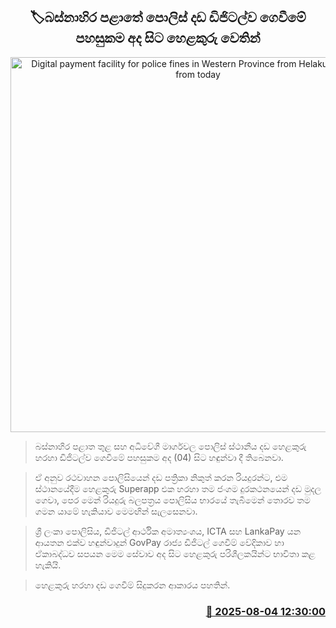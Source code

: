 <p align='center'><b><h2 align='center' title='Digital payment facility for police fines in Western Province from Helakuru available from today'>🏷බස්නාහිර පළා‍තේ පොලිස් දඩ ඩිජිටල්ව ගෙවීමේ පහසුකම අද සිට හෙළකුරු වෙතින්</h2></b></p>
<p align='center'><img src='https://helakuru.sgp1.cdn.digitaloceanspaces.com/esana/images/lib/police-fine-new.jpg' width='600' alt='Digital payment facility for police fines in Western Province from Helakuru available from today'></p>

> බස්නාහිර පළාත තුළ සහ අධිවේගී මාර්ගවල පොලිස් ස්ථානීය දඩ හෙළකුරු හරහා ඩිජිටල්ව ගෙවීමේ පහසුකම අද (04) සිට හඳුන්වා දී තිබෙනවා.

> ඒ අනුව රථවාහන පොලිසියෙන් දඩ පත්‍රිකා නිකුත් කරන රියදුරන්ට, එම ස්ථානයේදීම හෙළකුරු Superapp එක හරහා තම ජංගම දුරකථනයෙන් දඩ මුදල ගෙවා, පෙර මෙන් රියදුරු බලපත්‍රය පොලිසිය භාරයේ තැබීමෙන් තොරව තම ගමන යාමේ හැකියාව මෙමඟින් සැලසෙනවා.

> ශ්‍රී ලංකා පොලිසිය, ඩිජිටල් ආර්ථික අමාත්‍යංශය, ICTA සහ LankaPay යන ආයතන එක්ව හඳුන්වාදුන් GovPay රාජ්‍ය ඩිජිටල් ගෙවීම් වේදිකාව හා ඒකාබද්ධව සපයන මෙම සේවාව අද සිට හෙළකුරු පරිශීලකයින්ට භාවිතා කළ හැකියි.

> හෙළකුරු හරහා දඩ ගෙවීම් සිදුකරන ආකාරය පහතින්.



<h3 align='right'><a href='https://www.helakuru.lk/esana/p/112399/'>📅 2025-08-04 12:30:00</a></h3>
